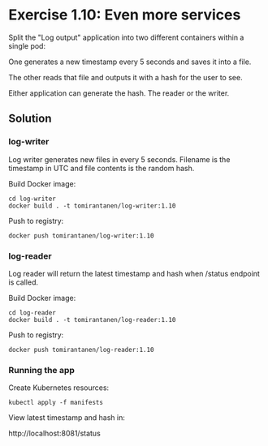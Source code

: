 # Exercise 1.10: Even more services

Split the "Log output" application into two different containers within a single pod:

One generates a new timestamp every 5 seconds and saves it into a file.

The other reads that file and outputs it with a hash for the user to see.

Either application can generate the hash. The reader or the writer.

## Solution

### log-writer

Log writer generates new files in every 5 seconds.
Filename is the timestamp in UTC and file contents is the random hash.

Build Docker image:

```
cd log-writer
docker build . -t tomirantanen/log-writer:1.10
```

Push to registry:

`docker push tomirantanen/log-writer:1.10`

### log-reader

Log reader will return the latest timestamp and hash when /status endpoint is called.

Build Docker image:

```
cd log-reader
docker build . -t tomirantanen/log-reader:1.10
```

Push to registry:

`docker push tomirantanen/log-reader:1.10`

### Running the app

Create Kubernetes resources:

`kubectl apply -f manifests`

View latest timestamp and hash in:

http://localhost:8081/status
